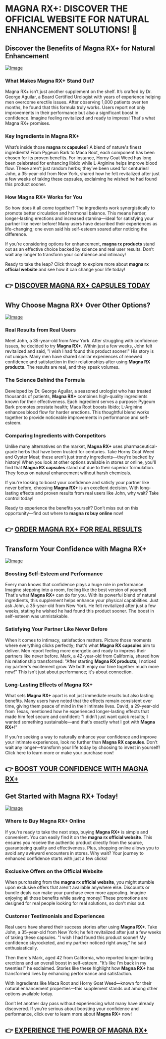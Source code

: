 # MAGNA RX+: DISCOVER THE OFFICIAL WEBSITE FOR NATURAL ENHANCEMENT SOLUTIONS! 🌟

## Discover the Benefits of Magna RX+ for Natural Enhancement

[![Image](https://www2.sellhealth.com/2/magnarx_01_468x80.gif)](https://gchaffi.com/qRoXwbEL)

### What Makes Magna RX+ Stand Out?
Magna RX+ isn’t just another supplement on the shelf. It’s crafted by Dr. George Aguilar, a Board Certified Urologist with years of experience helping men overcome erectile issues. After observing 1,000 patients over ten months, he found that this formula truly works. Users report not only improvements in their performance but also a significant boost in confidence. Imagine feeling revitalized and ready to impress! That's what Magna RX+ promises.

### Key Ingredients in Magna RX+
What’s inside those **magna rx capsules**? A blend of nature's finest ingredients! From Pygeum Bark to Maca Root, each component has been chosen for its proven benefits. For instance, Horny Goat Weed has long been celebrated for enhancing libido while L-Arginine helps improve blood flow. These aren’t just random herbs; they’ve been used for centuries! John, a 35-year-old from New York, shared how he felt revitalized after just a few weeks of taking these capsules, exclaiming he wished he had found this product sooner.

### How Magna RX+ Works for You
So how does it all come together? The ingredients work synergistically to promote better circulation and hormonal balance. This means harder, longer-lasting erections and increased stamina—ideal for satisfying your partner like never before! Many users have described their experiences as life-changing; one even said his self-esteem soared after noticing the difference.

If you’re considering options for enhancement, **magna rx products** stand out as an effective choice backed by science and real user results. Don’t wait any longer to transform your confidence and intimacy!

Ready to take the leap? Click through to explore more about **magna rx official website** and see how it can change your life today!



## 👉 [DISCOVER MAGNA RX+ CAPSULES TODAY](https://gchaffi.com/qRoXwbEL)

## Why Choose Magna RX+ Over Other Options?

[![Image](https://www2.sellhealth.com/2/magnarx_01_468x80.jpg)](https://gchaffi.com/qRoXwbEL)

### Real Results from Real Users  
Meet John, a 35-year-old from New York. After struggling with confidence issues, he decided to try **Magna RX+**. Within just a few weeks, John felt revitalized and said, "I wish I had found this product sooner!" His story is not unique. Many men have shared similar experiences of renewed confidence and satisfaction in their relationships after using **Magna RX products**. The results are real, and they speak volumes.

### The Science Behind the Formula  
Developed by Dr. George Aguilar, a seasoned urologist who has treated thousands of patients, **Magna RX+** combines high-quality ingredients known for their effectiveness. Each ingredient serves a purpose: Pygeum Bark promotes prostate health; Maca Root boosts libido; L-Arginine enhances blood flow for harder erections. This thoughtful blend works together to provide noticeable improvements in performance and self-esteem.

### Comparing Ingredients with Competitors  
Unlike many alternatives on the market, **Magna RX+** uses pharmaceutical-grade herbs that have been trusted for centuries. Take Horny Goat Weed and Oyster Meat; these aren’t just trendy ingredients—they’re backed by history! When you look at other options available in stores or online, you'll find that **Magna RX capsules** stand out due to their superior formulation. They focus on natural enhancement without harsh chemicals.

If you're looking to boost your confidence and satisfy your partner like never before, choosing **Magna RX+** is an excellent decision. With long-lasting effects and proven results from real users like John, why wait? Take control today!

Ready to experience the benefits yourself? Don’t miss out on this opportunity—find out where to **magna rx buy online** now!



## 👉 [ORDER MAGNA RX+ FOR REAL RESULTS](https://gchaffi.com/qRoXwbEL)

## Transform Your Confidence with Magna RX+

[![Image](https://www2.sellhealth.com/2/magnarx_07_468x80.jpg)](https://gchaffi.com/qRoXwbEL)

### Boosting Self-Esteem and Performance
Every man knows that confidence plays a huge role in performance. Imagine stepping into a room, feeling like the best version of yourself. That's what **Magna RX+** can do for you. With its powerful blend of natural ingredients, this supplement helps enhance your physical capabilities. Just ask John, a 35-year-old from New York. He felt revitalized after just a few weeks, stating he wished he had found this product sooner. The boost in self-esteem was unmistakable.

### Satisfying Your Partner Like Never Before
When it comes to intimacy, satisfaction matters. Picture those moments where everything clicks perfectly; that's what **Magna RX capsules** aim to deliver. Men report feeling more energetic and ready to impress their partners like never before. Mark, a 42-year-old from California, shared how his relationship transformed: "After starting **Magna RX products**, I noticed my partner's excitement grow. We both enjoy our time together much more now!" This isn't just about performance; it's about connection.

### Long-Lasting Effects of Magna RX+
What sets **Magna RX+** apart is not just immediate results but also lasting benefits. Many users have noted that the effects remain consistent over time, giving them peace of mind in their intimate lives. David, a 29-year-old from Texas, mentioned how he experienced longer-lasting effects that made him feel secure and confident: "I didn’t just want quick results; I wanted something sustainable—and that's exactly what I got with **Magna RX+**!"

If you're seeking a way to naturally enhance your confidence and improve your intimate experiences, look no further than **Magna RX capsules**. Don't wait any longer—transform your life today by choosing to invest in yourself! Click here to learn more or make your purchase now!



## 👉 [BOOST YOUR CONFIDENCE WITH MAGNA RX+](https://gchaffi.com/qRoXwbEL)

## Get Started with Magna RX+ Today!

[![Image](https://www2.sellhealth.com/2/magnarx_09_468x60.jpg)](https://gchaffi.com/qRoXwbEL)

### Where to Buy Magna RX+ Online
If you're ready to take the next step, buying **Magna RX+** is simple and convenient. You can easily find it on the **magna rx official website**. This ensures you receive the authentic product directly from the source, guaranteeing quality and effectiveness. Plus, shopping online allows you to avoid any awkward encounters in stores. Why wait? Your journey to enhanced confidence starts with just a few clicks!

### Exclusive Offers on the Official Website
When purchasing from the **magna rx official website**, you might stumble upon exclusive offers that aren't available anywhere else. Discounts or bundle deals can make your purchase even more appealing. Imagine enjoying all those benefits while saving money! These promotions are designed for real people looking for real solutions, so don't miss out.

### Customer Testimonials and Experiences  
Real users have shared their success stories after using **Magna RX+**. Take John, a 35-year-old from New York; he felt revitalized after just a few weeks of taking these capsules. "I wish I had found this product sooner! My confidence skyrocketed, and my partner noticed right away," he said enthusiastically.

Then there's Mark, aged 42 from California, who reported longer-lasting erections and an overall boost in self-esteem. "It’s like I’m back in my twenties!" he exclaimed. Stories like these highlight how **Magna RX+** has transformed lives by enhancing performance and satisfaction.

With ingredients like Maca Root and Horny Goat Weed—known for their natural enhancement properties—this supplement stands out among other options available today.

Don’t let another day pass without experiencing what many have already discovered. If you’re serious about boosting your confidence and performance, click over to learn more about **Magna RX+** now!



## 👉 [EXPERIENCE THE POWER OF MAGNA RX+](https://gchaffi.com/qRoXwbEL)